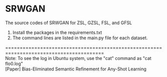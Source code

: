 # SRWGAN
The source codes of SRWGAN for ZSL, GZSL, FSL, and GFSL

1. Install the packages in the requirements.txt
2. The command lines are listed in the main.py file for each dataset.

========================================================================================  
Note: To see the log in Ubuntu system, use the "cat" command as "cat flo0.log"   
[Paper] Bias-Eliminated Semantic Refinement for Any-Shot Learning   
